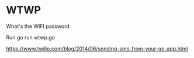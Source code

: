 # WTWP
What's the WIFI password

Run
    go run wtwp.go

https://www.twilio.com/blog/2014/06/sending-sms-from-your-go-app.html